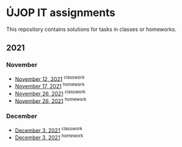 # ÚJOP IT assignments
This repository contains solutions for tasks in classes or homeworks.

## 2021
### November
* [November 12, 2021](/12-11-2021) <sup>classwork</sup>
* [November 17, 2021](/17-11-2021) <sup>homework</sup>
* [November 26, 2021](/26-11-2021/classwork) <sup>classwork</sup>
* [November 26, 2021](/26-11-2021/homework) <sup>homework</sup>

### December
* [December 3, 2021](/03-12-2021/classwork) <sup>classwork</sup>
* [December 3, 2021](/03-12-2021/homework) <sup>homework</sup>

